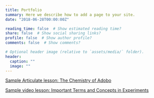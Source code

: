 ```yaml
---
title: Portfolio
summary: Here we describe how to add a page to your site.
date: "2018-06-28T00:00:00Z"

reading_time: false  # Show estimated reading time?
share: false  # Show social sharing links?
profile: false  # Show author profile?
comments: false  # Show comments?

# Optional header image (relative to `assets/media/` folder).
header:
  caption: ""
  image: ""
---
```


[Sample Articulate lesson: The Chemistry of Adobo](https://legrandedolino.com/portfolio/adobo/story.html)

[Sample video lesson: Important Terms and Concepts in Experiments](https://youtu.be/FEe-6sJi2Ic)


